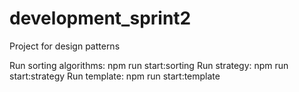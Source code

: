 # development_sprint2
Project for design patterns

Run sorting algorithms: npm run start:sorting
Run strategy: npm run start:strategy
Run template: npm run start:template
